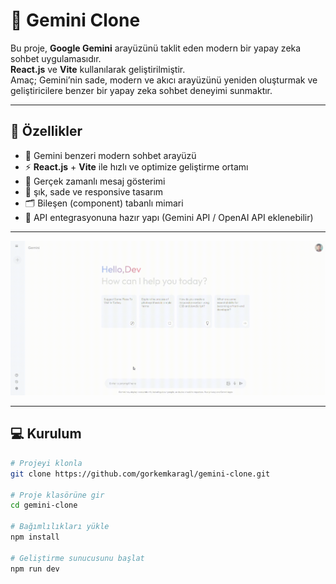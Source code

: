 # 🌌 Gemini Clone

Bu proje, **Google Gemini** arayüzünü taklit eden modern bir yapay zeka sohbet uygulamasıdır.  
**React.js** ve **Vite** kullanılarak geliştirilmiştir.  
Amaç; Gemini’nin sade, modern ve akıcı arayüzünü yeniden oluşturmak ve geliştiricilere benzer bir yapay zeka sohbet deneyimi sunmaktır.

---

## 🚀 Özellikler

- 🧠 Gemini benzeri modern sohbet arayüzü  
- ⚡ **React.js** + **Vite** ile hızlı ve optimize geliştirme ortamı  
- 💬 Gerçek zamanlı mesaj gösterimi  
- 🎨 şık, sade ve responsive tasarım  
- 🗂️ Bileşen (component) tabanlı mimari  
- 🔧 API entegrasyonuna hazır yapı (Gemini API / OpenAI API eklenebilir)

---

![Uygulama Videosu](./src/assets/gemini-clone.gif)

---

## 💻 Kurulum

```bash
# Projeyi klonla
git clone https://github.com/gorkemkaragl/gemini-clone.git

# Proje klasörüne gir
cd gemini-clone

# Bağımlılıkları yükle
npm install

# Geliştirme sunucusunu başlat
npm run dev
